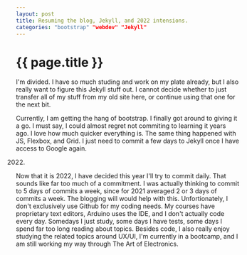 ```yaml
---
layout: post
title: Resuming the blog, Jekyll, and 2022 intensions.
categories: "bootstrap" "webdev" "Jekyll"
---
```


{{ page.title }}
================

I'm divided. I have so much studing and work on my plate already, but I also really want to figure this Jekyll stuff out. I cannot decide whether to just transfer all of my stuff from my old site here, or continue using that one for
the next bit.

Currently, I am getting the hang of bootstrap. I finally got around to giving it a go. I must say, I could almost regret not commiting to learning it years ago. I love how much quicker everything is. The same thing happened with JS, Flexbox, and Grid. I just need to commit a few days to Jekyll once I have access to Google again.

2022.
Now that it is 2022, I have decided this year I'll try to commit daily. That sounds like far too much of a commitment. I was actually thinking to commit to 5 days of commits a week, since for 2021 averaged 2 or 3 days of commits a week.
The blogging will would help with this. Unfortionately, I don't exclusively use Github for my coding needs. My courses have proprietary text editors, Arduino uses the IDE, and I don't actually code every day. Somedays I just study, some days I have tests, some days I spend far too long reading about topics. Besides code, I also really enjoy studying the related topics around UX/UI, I'm currently in a bootcamp, and I am still working my way through The Art of Electronics.
